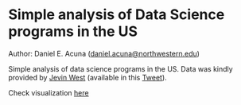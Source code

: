 # Simple analysis of Data Science programs in the US

Author: Daniel E. Acuna (daniel.acuna@northwestern.edu)

Simple analysis of data science programs in the US. Data was kindly provided by [Jevin West](http://jevinwest.org/) (available in this [Tweet](https://twitter.com/jevinwest/status/713488411819028480)).

Check visualization [here](https://github.com/daniel-acuna/data_science_programs/raw/master/figures/data_science_programs_pca.pdf) 
